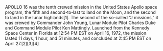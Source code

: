 APOLLO 16 was the tenth crewed mission in the United States Apollo space program, the fifth and second-to-last to land on the Moon, and the second to land in the lunar highlands[1]. The second of the so-called "J missions," it was crewed by Commander John Young, Lunar Module Pilot Charles Duke and Command Module Pilot Ken Mattingly. Launched from the Kennedy Space Center in Florida at 12:54 PM EST on April 16, 1972, the mission lasted 11 days, 1 hour, and 51 minutes, and concluded at 2:45 PM EST on April 27.[2][3][4]
